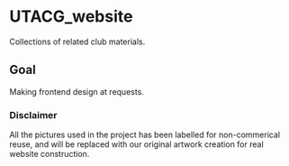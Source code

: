 # UTACG_website
Collections of related club materials.

## Goal
Making frontend design at requests.

### Disclaimer
All the pictures used in the project has been labelled for non-commerical reuse, and
will be replaced with our original artwork creation for real website construction.
